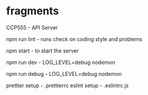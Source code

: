 # fragments

CCP555 - API Server

npm run lint - runs check on coding style and problems

npm start - to start the server

npm run dev - LOG_LEVEL=debug nodemon 

npm run debug - LOG_LEVEL=debug nodemon 

prettier setup - .prettierrc
eslint setup - .eslintrc.js
